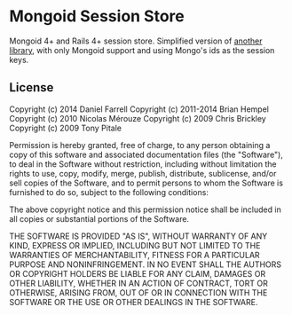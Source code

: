 # Mongoid Session Store

Mongoid 4+ and Rails 4+ session store. Simplified version of [another library](https://github.com/brianhempel/mongo_session_store), with only Mongoid support and using Mongo's ids as the session keys.

## License

Copyright (c) 2014 Daniel Farrell Copyright (c) 2011-2014 Brian Hempel Copyright (c) 2010 Nicolas Mérouze Copyright (c) 2009 Chris Brickley Copyright (c) 2009 Tony Pitale

Permission is hereby granted, free of charge, to any person obtaining a copy of this software and associated documentation files (the "Software"), to deal in the Software without restriction, including without limitation the rights to use, copy, modify, merge, publish, distribute, sublicense, and/or sell copies of the Software, and to permit persons to whom the Software is furnished to do so, subject to the following conditions:

The above copyright notice and this permission notice shall be included in all copies or substantial portions of the Software.

THE SOFTWARE IS PROVIDED "AS IS", WITHOUT WARRANTY OF ANY KIND, EXPRESS OR IMPLIED, INCLUDING BUT NOT LIMITED TO THE WARRANTIES OF MERCHANTABILITY, FITNESS FOR A PARTICULAR PURPOSE AND NONINFRINGEMENT. IN NO EVENT SHALL THE AUTHORS OR COPYRIGHT HOLDERS BE LIABLE FOR ANY CLAIM, DAMAGES OR OTHER LIABILITY, WHETHER IN AN ACTION OF CONTRACT, TORT OR OTHERWISE, ARISING FROM, OUT OF OR IN CONNECTION WITH THE SOFTWARE OR THE USE OR OTHER DEALINGS IN THE SOFTWARE.